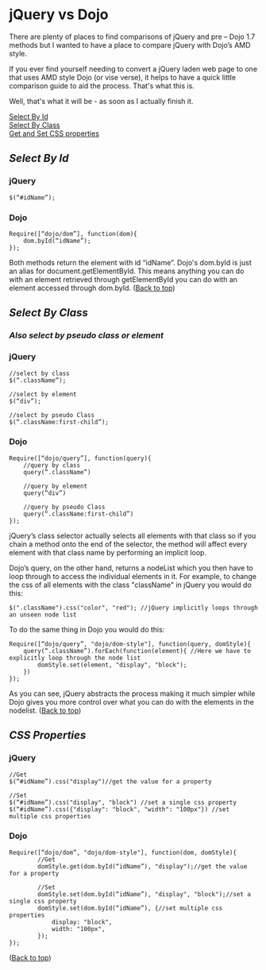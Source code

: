 # jQuery vs Dojo

There are plenty of places to find comparisons of jQuery and pre – Dojo 1.7 methods but I wanted to have a place to compare jQuery with Dojo’s AMD style.

If you ever find yourself needing to convert a jQuery laden web page to one that uses AMD style Dojo (or vise verse), it helps to have a quick little comparison guide to aid the process. That's what this is. 

Well, that's what it will be - as soon as I actually finish it.
<a id="top"></a>

[Select By Id](#select-by-id)<br>
[Select By Class](#select-by-class)<br>
[Get and Set CSS properties](#css-properties)<br>

## ***Select By Id***
### jQuery
    $(“#idName”);
### Dojo
    Require([“dojo/dom”], function(dom){
        dom.byId(“idName”);
    });

Both methods return the element with id “idName”. Dojo's dom.byId is just an alias for document.getElementById. This means anything you can do with an element retrieved through getElementById you can do with an element accessed through dom.byId.
([Back to top](#top)) <br>

## ***Select By Class***
### *Also select by pseudo class or element*
### jQuery
    //select by class
    $(“.className”);

    //select by element
    $(“div”);

    //select by pseudo Class
    $(“.className:first-child”);

### Dojo
    Require([“dojo/query”], function(query){
        //query by class
        query(“.className”)

        //query by element
        query(“div”)

        //query by pseudo Class
        query(“.className:first-child”)
    });

jQuery’s class selector actually selects all elements with that class so if you chain a method onto the end of the selector, the method will affect every element with that class name by performing an implicit loop.

Dojo’s query, on the other hand, returns a nodeList which you then have to loop through to access the individual elements in it. For example, to change the css of all elements with the class "className" in jQuery you would do this:

    $(".className").css("color", "red"); //jQuery implicitly loops through an unseen node list

To do the same thing in Dojo you would do this:

    Require([“dojo/query”, "dojo/dom-style"], function(query, domStyle){
        query(“.className”).forEach(function(element){ //Here we have to explicitly loop through the node list
            domStyle.set(element, "display", "block");
        })
    });

As you can see, jQuery abstracts the process making it much simpler while Dojo gives you more control over what you can do with the elements in the nodelist.
([Back to top](#top)) <br>

## ***CSS Properties***
### jQuery
    //Get
    $(“#idName”).css("display")//get the value for a property

    //Set
    $(“#idName”).css("display", "block") //set a single css property
    $(“#idName”).css({"display": "block", "width": "100px"}) //set multiple css properties

### Dojo
    Require([“dojo/dom”, "dojo/dom-style"], function(dom, domStyle){
            //Get
            domStyle.get(dom.byId(“idName”), "display");//get the value for a property

            //Set
            domStyle.set(dom.byId(“idName”), "display", "block");//set a single css property
            domStyle.set(dom.byId(“idName”), {//set multiple css properties
                display: "block",
                width: "100px",
            });
    });
([Back to top](#top)) <br>

